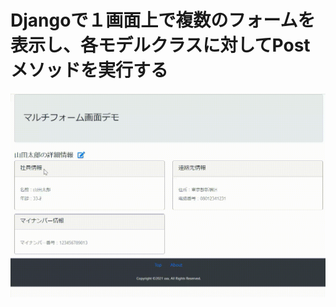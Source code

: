# Djangoで１画面上で複数のフォームを表示し、各モデルクラスに対してPostメソッドを実行する


![demo](https://github.com/sinjorjob/django-multi-model-forms/blob/master/images/django-multi-forms.gif)
